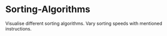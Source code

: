 # Sorting-Algorithms
Visualise different sorting algorithms.
Vary sorting speeds with mentioned instructions.
